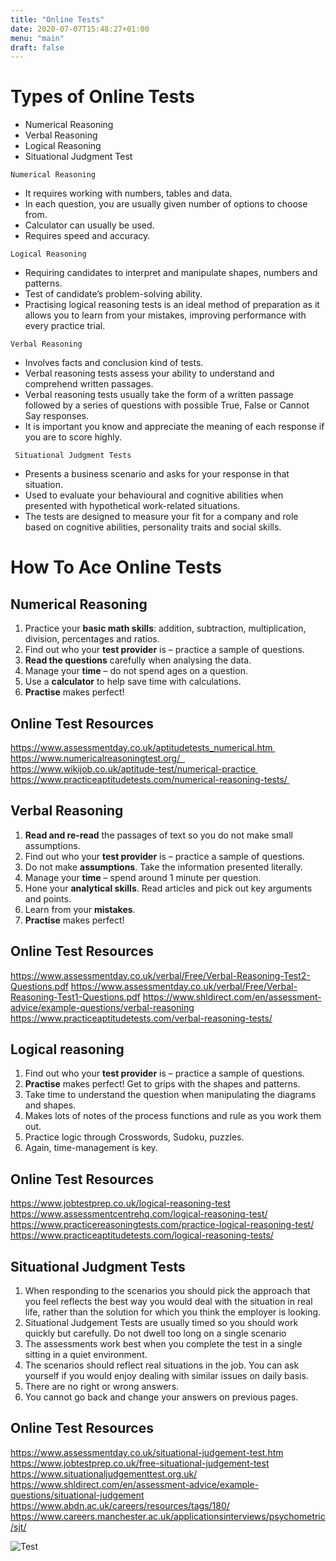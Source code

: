 ```yaml
---
title: "Online Tests"
date: 2020-07-07T15:48:27+01:00
menu: "main"
draft: false
---
```


# Types of Online Tests
- Numerical Reasoning
- Verbal Reasoning 
- Logical Reasoning
- Situational Judgment Test

``` Numerical Reasoning ```
- It requires working with numbers, tables and data.
- In each question, you are usually given number of options to choose from.
- Calculator can usually be used. 
- Requires speed and accuracy.

``` Logical Reasoning ```
- Requiring candidates to interpret and manipulate shapes, numbers and patterns.
-  Test of candidate’s problem-solving ability.
- Practising logical reasoning tests is an ideal method of preparation as it allows you to learn from your mistakes, improving performance with every practice trial.

``` Verbal Reasoning ```
- Involves facts and conclusion kind of tests.
- Verbal reasoning tests assess your ability to understand and comprehend written passages. 
- Verbal reasoning tests usually take the form of a written passage followed by a series of questions with possible True, False or Cannot Say responses. 
- It is important you know and appreciate the meaning of each response if you are to score highly.

``` Situational Judgment Tests```
- Presents a business scenario and asks for your response in that situation.
- Used to evaluate your behavioural and cognitive abilities when presented with hypothetical work-related situations.
- The tests are designed to measure your fit for a company and role based on cognitive abilities, personality traits and social skills.

# How To Ace Online Tests
## Numerical Reasoning
1. Practice your **basic math skills**: addition, subtraction, multiplication, division, percentages and ratios. 
2. Find out who your **test provider** is – practice a sample of questions.
3. **Read the questions** carefully when analysing the data.
4. Manage your **time** – do not spend ages on a question.
5. Use a **calculator** to help save time with calculations.
6. **Practise** makes perfect!

## Online Test Resources
https://www.assessmentday.co.uk/aptitudetests_numerical.htm   
https://www.numericalreasoningtest.org/  
https://www.wikijob.co.uk/aptitude-test/numerical-practice   
https://www.practiceaptitudetests.com/numerical-reasoning-tests/    

## Verbal Reasoning
1. **Read and re-read** the passages of text so you do not make small assumptions. 
2. Find out who your **test provider** is – practice a sample of questions.
3. Do not make **assumptions**. Take the information presented literally.
4. Manage your **time** – spend around 1 minute per question.
5. Hone your **analytical skills**. Read articles and pick out key arguments and points. 
6. Learn from your **mistakes**.
7. **Practise** makes perfect!

## Online Test Resources
https://www.assessmentday.co.uk/verbal/Free/Verbal-Reasoning-Test2-Questions.pdf
 https://www.assessmentday.co.uk/verbal/Free/Verbal-Reasoning-Test1-Questions.pdf
https://www.shldirect.com/en/assessment-advice/example-questions/verbal-reasoning
https://www.practiceaptitudetests.com/verbal-reasoning-tests/

## Logical reasoning
1. Find out who your **test provider** is – practice a sample of questions.
2. **Practise** makes perfect! Get to grips with the shapes and patterns.
3. Take time to understand the question when manipulating the diagrams and shapes.
4. Makes lots of notes of the process functions and rule as you work them out.
5. Practice logic through Crosswords, Sudoku, puzzles.
6. Again, time-management is key.

## Online Test Resources
https://www.jobtestprep.co.uk/logical-reasoning-test
https://www.assessmentcentrehq.com/logical-reasoning-test/
https://www.practicereasoningtests.com/practice-logical-reasoning-test/
https://www.practiceaptitudetests.com/logical-reasoning-tests/

## Situational Judgment Tests
1.  When responding to the scenarios you should pick the approach that you feel reflects the best way you would deal with the situation in real life, rather than the solution for which you think the employer is looking.
2. Situational Judgement Tests are usually timed so you should work quickly but carefully. Do not dwell too long on a single scenario
3. The assessments work best when you complete the test in a single sitting in a quiet environment.
4. The scenarios should reflect real situations in the job. You can ask yourself if you would enjoy dealing with similar issues on daily basis.
5. There are no right or wrong answers.
6. You cannot go back and change your answers on previous pages.

## Online Test Resources
https://www.assessmentday.co.uk/situational-judgement-test.htm
https://www.jobtestprep.co.uk/free-situational-judgement-test
https://www.situationaljudgementtest.org.uk/
https://www.shldirect.com/en/assessment-advice/example-questions/situational-judgement
 https://www.abdn.ac.uk/careers/resources/tags/180/
https://www.careers.manchester.ac.uk/applicationsinterviews/psychometric/sjt/

 ![Test](/Test.jpg)
